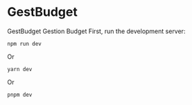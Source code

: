 # GestBudget

GestBudget Gestion Budget First, run the development server: 

```npm
npm run dev
``` 
Or 

```yarn
yarn dev
```

Or

```pnpm
pnpm dev
```
